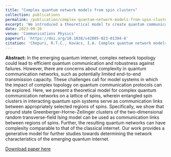 ```yaml
---
title: "Complex quantum network models from spin clusters"
collection: publications
permalink: /publication/complex-quantum-network-models-from-spin-clusters
excerpt: 'We introduced a theoretical model to create quantum communication networks on a lattice of interacting quantum spins, and demonstrated numerically that these quantum networks can have substantial network complexity.'
date: 2023-09-26
venue: 'Communications Physics'
paperurl: 'https://doi.org/10.1038/s42005-023-01394-8'
citation: 'Chepuri, R.T.C., Kovács, I.A. Complex quantum network models from spin clusters. Commun Phys 6, 271 (2023). https://doi.org/10.1038/s42005-023-01394-8'
---
```


**Abstract:** In the emerging quantum internet, complex network topology could lead to efficient quantum communication and robustness against failures. However, there are concerns about complexity in quantum communication networks, such as potentially limited end-to-end transmission capacity. These challenges call for model systems in which the impact of complex topology on quantum communication protocols can be explored. Here, we present a theoretical model for complex quantum communication networks on a lattice of spins, wherein entangled spin clusters in interacting quantum spin systems serve as communication links between appropriately selected regions of spins. Specifically, we show that ground state Greenberger-Horne-Zeilinger clusters of the two-dimensional random transverse-field Ising model can be used as communication links between regions of spins. Further, the resulting quantum networks can have complexity comparable to that of the classical internet. Our work provides a generative model for further studies towards determining the network characteristics of the emerging quantum internet.

[Download paper here](https://rdcu.be/dn8KZ)
